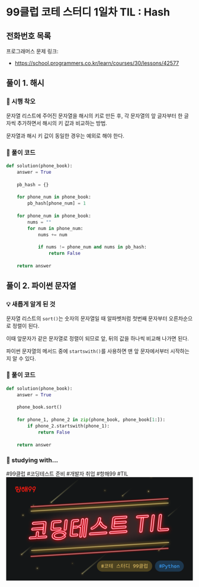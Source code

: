 # 99클럽 코테 스터디 1일차 TIL : Hash

## 전화번호 목록
프로그래머스 문제 링크:
- https://school.programmers.co.kr/learn/courses/30/lessons/42577


## 풀이 1. 해시

### 🤔 시행 착오
문자열 리스트에 주어진 문자열을 해시의 키로 만든 후, 각 문자열의 앞 글자부터 한 글자씩 추가하면서 해시의 키 값과 비교하는 방법.

문자열과 해시 키 값이 동일한 경우는 예외로 해야 한다.

### 🎉 풀이 코드
```python
def solution(phone_book):
    answer = True
    
    pb_hash = {}
    
    for phone_num in phone_book:
        pb_hash[phone_num] = 1
        
    for phone_num in phone_book:
        nums = ""
        for num in phone_num:
            nums += num
            
            if nums != phone_num and nums in pb_hash:
                return False
    
    return answer

```
## 풀이 2. 파이썬 문자열

### 💡 새롭게 알게 된 것
문자열 리스트의 ```sort()```는 숫자의 문자열일 때 알파벳처럼 첫번째 문자부터 오른차순으로 정렬이 된다.

이때 앞문자가 같은 문자열로 정렬이 되므로 앞, 뒤의 값을 하나씩 비교해 나가면 된다.

파이썬 문자열의 메서드 중에 ```startswith()```를 사용하면 맨 앞 문자에서부터 시작하는지 알 수 있다.

### 🎉 풀이 코드
```python
def solution(phone_book):
    answer = True
    
    phone_book.sort()
    
    for phone_1, phone_2 in zip(phone_book, phone_book[1:]):
        if phone_2.startswith(phone_1):
            return False
    
    return answer
```

### 🏃 studying with...
#99클럽 #코딩테스트 준비 #개발자 취업 #항해99 #TIL
![til_thumbnail](./img/thmb_python.png)